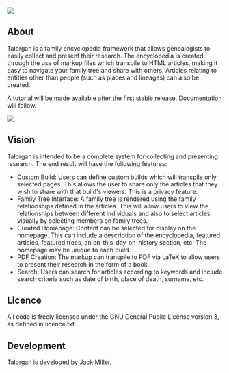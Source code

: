 <img src="https://jackjmiller.ams3.digitaloceanspaces.com/res/somerled_pages_github_logo.png"/>


## About

Talorgan is a family encyclopedia framework that allows genealogists to easily collect and present their research. The encyclopedia is created through the use of markup files which transpile to HTML articles, making it easy to navigate your family tree and share with others. Articles relating to entities other than people (such as places and lineages) can also be created.

A tutorial will be made available after the first stable release. Documentation will follow.

<img src="https://jackjmiller.ams3.digitaloceanspaces.com/res/somerled_pages_articles.png"/>


## Vision

Talorgan is intended to be a complete system for collecting and presenting research. The end result will have the following features:

- Custom Build: Users can define custom builds which will transpile only selected pages. This allows the user to share only the articles that they wish to share with that build's viewers. This is a privacy feature.
- Family Tree Interface: A family tree is rendered using the family relationships defined in the articles. This will allow users to view the relationships between different individuals and also to select articles visually by selecting members on family trees.
- Curated Homepage: Content can be selected for display on the homepage. This can include a description of the encyclopedia, featured articles, featured trees, an on-this-day-on-history section, etc. The homepage may be unique to each build.
- PDF Creation: The markup can transpile to PDF via LaTeX to allow users to present their research in the form of a book.
- Search: Users can search for articles according to keywords and include search criteria such as date of birth, place of death, surname, etc.


## Licence

All code is freely licensed under the GNU General Public License version 3, as defined in licence.txt.


## Development

Talorgan is developed by [Jack Miller](https://www.jackjmiller.net).
